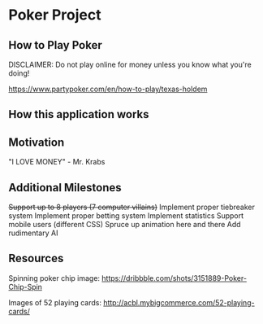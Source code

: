 # Poker Project

## How to Play Poker
DISCLAIMER: Do not play online for money unless you know what you're doing!

https://www.partypoker.com/en/how-to-play/texas-holdem

## How this application works

## Motivation
"I LOVE MONEY" - Mr. Krabs

## Additional Milestones
~~Support up to 8 players (7 computer villains)~~
Implement proper tiebreaker system
Implement proper betting system
Implement statistics
Support mobile users (different CSS)
Spruce up animation here and there
Add rudimentary AI

## Resources
Spinning poker chip image: https://dribbble.com/shots/3151889-Poker-Chip-Spin

Images of 52 playing cards: http://acbl.mybigcommerce.com/52-playing-cards/
